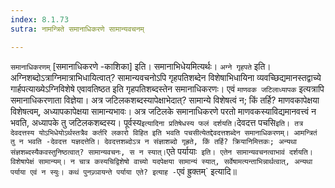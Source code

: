 ```yaml
---
index: 8.1.73
sutra: नामन्त्रिते समानाधिकरणे सामान्यवचनम्

---
```

   `समानाधिकरणम्` [समानाधिकरणे -काशिका] इति। समानाभिधेयमित्यर्थः। `अग्ने गृहपते` इति। अग्निशब्दोऽत्राग्निमात्राभिधायित्वात्? सामान्यवचनोऽपि गृहपतिशब्देन विशेषाभिधायिना व्यवच्छिद्यमानस्तद्वाच्ये गार्हपत्याख्येऽग्निविशेषे एवावतिष्ठत इति गृहपतिशब्दस्तेन समानाधिकरणः। एवं `माणवक जटिलाध्यापक` इत्यत्रापि समानाधिकरणाता विज्ञेया। अत्र जटिलकशब्दस्यापेक्षाभेदात्? सामान्ये विशेषत्वं न; किं तर्हि? माणवकापेक्षया विशेषत्वम्, अध्यापकापेक्षया सामान्यभावः। अत्र जटिलके समानाधिकरणे परतो माणवकस्याविद्यमानवत्त्वं न भवति, अध्यापके तु जटिलकशब्दस्य। पूर्वस्य` इत्यादिना प्रतिषेधस्य फलं दर्शयति। `देवदत्त पचसि` इति। तत्र देवदत्तस्य योऽभिधेयोऽर्थस्तत्रैव कर्तरि लकारो विहित इति भवति पचसीत्येतद्देवदत्तशब्देन समानाधिकरणम्। आमन्त्रितं तु न भवति -देवदत्त यज्ञदत्तेति। देवदत्तशब्दोऽत्र न संज्ञाशब्दो गृह्रते, किं तर्हि? क्रियानिमित्तकः; अन्यथा संज्ञशब्दस्यैकवस्तुनिष्ठत्वात्? सामान्यवचनः, स न स्यात्। `एते पर्यायाः` इति। एतेन सामान्यवचनत्वाभावं दर्शयति। विशेषापेक्षं सामान्यम्। न चात्र कस्यचिद्विशेषो वाच्यो यदपेक्षया सामान्यं स्यात्, सर्वेषामत्यन्ताभिन्नार्थत्वात्, अन्यथा पर्याया एवं न स्युः। कथं पुनज्र्ञायन्ते पर्याया एते? इत्याह -`एवं ह्रुक्तम्` इत्यादि॥